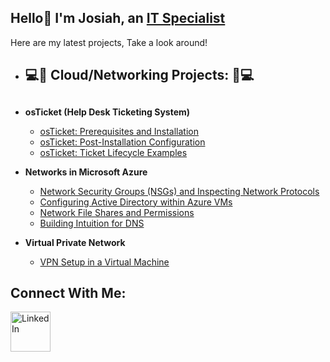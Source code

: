 ## Hello👋 I'm Josiah, an <a href="https://www.linkedin.com/in/josiah-dean-aaa832346/">IT Specialist</a></h1>
Here are my latest projects, Take a look around!

- <h2>💻📶 Cloud/Networking Projects: 📶💻<h2>
- <b>osTicket (Help Desk Ticketing System)</b>
  - [osTicket: Prerequisites and Installation](https://github.com/JosiahD1010/osticket-prereqs)
  - [osTicket: Post-Installation Configuration](https://github.com/JosiahD1010/post-install-config)
  - [osTicket: Ticket Lifecycle Examples](https://github.com/JosiahD1010/ticket-lifestyle)
    
- <b>Networks in Microsoft Azure</b>
  - [Network Security Groups (NSGs) and Inspecting Network Protocols](https://github.com/JosiahD1010/azure-network-protocol)
  - [Configuring Active Directory within Azure VMs](https://github.com/JosiahD1010/configure-ad)
  - [Network File Shares and Permissions](https://github.com/JosiahD1010/network-file-shares-and-permissions)
  - [Building Intuition for DNS](https://github.com/JosiahD1010/building-intuition-for-dns)
 
- <b>Virtual Private Network</b>
  - [VPN Setup in a Virtual Machine ](https://github.com/JosiahD1010/setting-up-a-vpn)

<h2>Connect With Me:</h2>

[<img align="left" alt="LinkedIn" width="64px" src="https://static.vecteezy.com/system/resources/previews/018/930/587/original/linkedin-logo-linkedin-icon-transparent-free-png.png" />][linkedin]


[linkedin]: [https://www.linkedin.com/in/stephen-langley-576983247/](https://www.linkedin.com/in/josiah-dean-aaa832346/)

